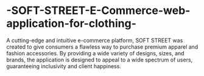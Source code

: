 # -SOFT-STREET-E-Commerce-web-application-for-clothing-
A cutting-edge and intuitive e-commerce platform, SOFT STREET was created to give consumers a flawless way to purchase premium apparel and fashion accessories. By providing a wide variety of designs, sizes, and brands, the application is designed to appeal to a wide spectrum of users, guaranteeing inclusivity and client happiness.
